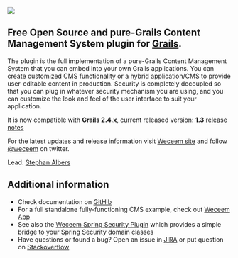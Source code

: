 ![](https://github.com/jCatalog/weceem-plugin/blob/master/web-app/_weceem/images/layout/weceem-logo.png)

## Free Open Source and pure-Grails Content Management System plugin for [Grails](http://grails.org).

The plugin is the full implementation of a pure-Grails Content Management System that you can embed into your own
Grails applications. You can create customized CMS functionality or a hybrid application/CMS to provide user-editable
content in production. Security is completely decoupled so that you can plug in whatever security mechanism you are
using, and you can  customize the look and feel of the user interface to suit your application.

It is now compatible with **Grails 2.4.x**, current released version: **1.3** [release notes](http://jira.jcatalog.com/secure/IssueNavigator.jspa?reset=true&jqlQuery=project+%3D+WCM+AND+fixVersion+%3D+%221.3%22)

For the latest updates and release information visit [Weceem site](http://weceem.org) and follow [@weceem](https://twitter.com/weceem) on twitter.

Lead: [Stephan Albers](https://github.com/stephanalbers)

## Additional information

* Check documentation on [GitHib](http://jcatalog.github.io/weceem-plugin)
* For a full standalone fully-functioning CMS example, check out [Weceem App](http://github.com/jCatalog/weceem-app)
* See also the [Weceem Spring Security Plugin](http://github.com/jCatalog/weceem-spring-security) which provides a
simple bridge to your Spring Security domain classes
* Have questions or found a bug? Open an issue in [JIRA](http://jira.jcatalog.com/browse/WCM) or put question on [Stackoverflow](http://stackoverflow.com/tags/weceem)
